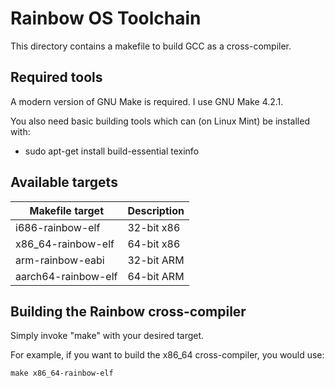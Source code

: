 Rainbow OS Toolchain
====================

This directory contains a makefile to build GCC as a cross-compiler.


Required tools
--------------

A modern version of GNU Make is required. I use GNU Make 4.2.1.

You also need basic building tools which can (on Linux Mint) be installed with:

* sudo apt-get install build-essential texinfo


Available targets
-----------------

| Makefile target     | Description |
|---------------------|-------------|
| i686-rainbow-elf    | 32-bit x86  |
| x86_64-rainbow-elf  | 64-bit x86  |
| arm-rainbow-eabi    | 32-bit ARM  |
| aarch64-rainbow-elf | 64-bit ARM  |


Building the Rainbow cross-compiler
-----------------------------------

Simply invoke "make" with your desired target.

For example, if you want to build the x86_64 cross-compiler, you would use:

    make x86_64-rainbow-elf
